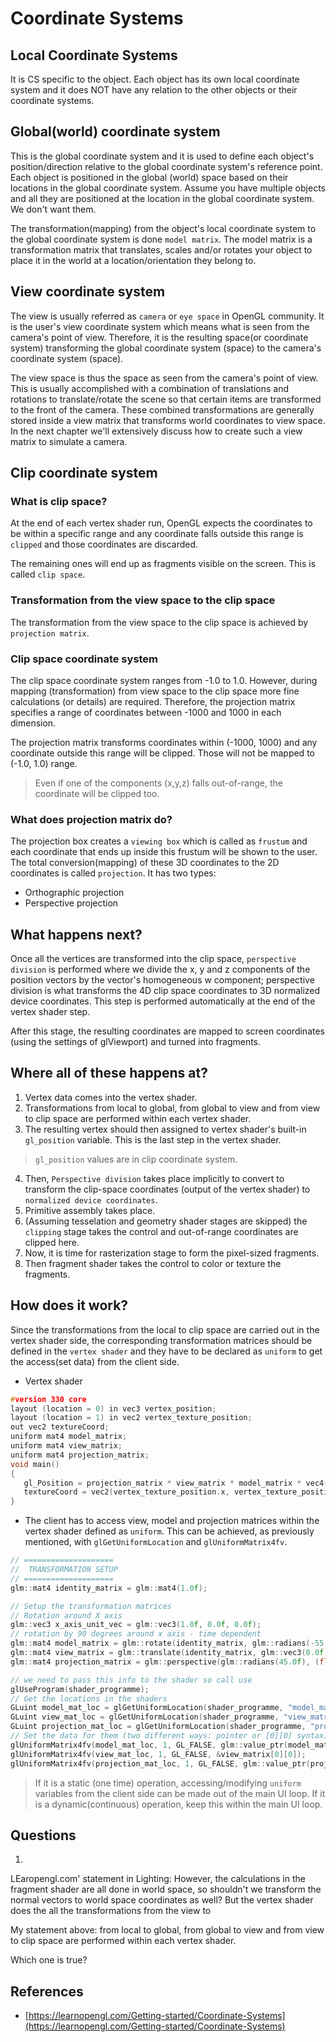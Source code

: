 # Coordinate Systems

## Local Coordinate Systems
It is CS specific to the object. Each object has its own local coordinate system and it does NOT have any relation to the other objects or their coordinate systems.

## Global(world) coordinate system
This is the global coordinate system and it is used to define each object's position/direction relative to the global coordinate system's reference point. Each object is positioned in the global (world) space based on their locations in the global coordinate system. Assume you have multiple objects and all they are positioned at the location in the global coordinate system. We don't want them.

The transformation(mapping) from the object's local coordinate system to the global coordinate system is done `model matrix`. The model matrix is a transformation matrix that translates, scales and/or rotates your object to place it in the world at a location/orientation they belong to.

## View coordinate system
The view is usually referred as `camera` or `eye space` in OpenGL community. It is the user's view coordinate system which means what is seen from the camera's point of view. Therefore, it is the resulting space(or coordinate system) transforming the global coordinate system (space) to the camera's coordinate system (space).

The view space is thus the space as seen from the camera's point of view. This is usually accomplished with a combination of translations and rotations to translate/rotate the scene so that certain items are transformed to the front of the camera. These combined transformations are generally stored inside a view matrix that transforms world coordinates to view space. In the next chapter we'll extensively discuss how to create such a view matrix to simulate a camera.

## Clip coordinate system
### What is clip space?
At the end of each vertex shader run, OpenGL expects the coordinates to be within a specific range and any coordinate falls outside this range is `clipped` and those coordinates are discarded.

The remaining ones will end up as fragments visible on the screen. This is called `clip space`.
### Transformation from the view space to the clip space
The transformation from the view space to the clip space is achieved by `projection matrix`.
### Clip space coordinate system
The clip space coordinate system ranges from -1.0 to 1.0. However, during mapping (transformation) from view space to the clip space more fine calculations (or details) are required. Therefore, the projection matrix specifies a range of coordinates between -1000 and 1000 in each dimension.

The projection matrix transforms coordinates within (-1000, 1000) and any coordinate outside this range will be clipped. Those will not be mapped to (-1.0, 1.0) range.
> Even if one of the components (x,y,z) falls out-of-range, the coordinate will be clipped too.

### What does projection matrix do?
The projection box creates a `viewing box` which is called as `frustum` and each coordinate that ends up inside this frustum will be shown to the user. The total conversion(mapping) of these 3D coordinates to the 2D coordinates is called `projection`. It has two types:
- Orthographic projection
- Perspective projection

## What happens next?
Once all the vertices are transformed into the clip space, `perspective division` is performed where we divide the x, y and z components of the position vectors by the vector's homogeneous w component; perspective division is what transforms the 4D clip space coordinates to 3D normalized device coordinates. This step is performed automatically at the end of the vertex shader step. 

After this stage, the resulting coordinates are mapped to screen coordinates (using the settings of glViewport) and turned into fragments. 

## Where all of these happens at?
1. Vertex data comes into the vertex shader.
2. Transformations from local to global, from global to view and from view to clip space are performed within each vertex shader.
3. The resulting vertex should then assigned to vertex shader's built-in `gl_position` variable. This is the last step in the vertex shader.
>`gl_position` values are in clip coordinate system.
4. Then, `Perspective division` takes place implicitly to convert to transform the clip-space coordinates (output of the vertex shader) to `normalized device coordinates`.
5. Primitive assembly takes place.
6. (Assuming tesselation and geometry shader stages are skipped) the `clipping` stage takes the control and out-of-range coordinates are clipped here.
7. Now, it is time for rasterization stage to form the pixel-sized fragments.
8. Then fragment shader takes the control to color or texture the fragments.

## How does it work?
Since the transformations from the local to clip space are carried out in the vertex shader side, the corresponding transformation matrices should be defined in the `vertex shader` and they have to be declared as `uniform` to get the access(set data) from the client side.
- Vertex shader
```cpp
#version 330 core
layout (location = 0) in vec3 vertex_position;
layout (location = 1) in vec2 vertex_texture_position;
out vec2 textureCoord;
uniform mat4 model_matrix;
uniform mat4 view_matrix;
uniform mat4 projection_matrix;
void main()
{
   gl_Position = projection_matrix * view_matrix * model_matrix * vec4(vertex_position, 1.0);
   textureCoord = vec2(vertex_texture_position.x, vertex_texture_position.y);
}
```
- The client has to access view, model and projection matrices within the vertex shader defined as `uniform`. This can be achieved, as previously mentioned, with `glGetUniformLocation` and `glUniformMatrix4fv`.
```cpp
// ====================
//  TRANSFORMATION SETUP
// ====================
glm::mat4 identity_matrix = glm::mat4(1.0f);

// Setup the transformation matrices
// Rotation around X axis
glm::vec3 x_axis_unit_vec = glm::vec3(1.0f, 0.0f, 0.0f);
// rotation by 90 degrees around x axis - time dependent
glm::mat4 model_matrix = glm::rotate(identity_matrix, glm::radians(-55.0f), x_axis_unit_vec);
glm::mat4 view_matrix = glm::translate(identity_matrix, glm::vec3(0.0f, 0.0f, -3.0f));
glm::mat4 projection_matrix = glm::perspective(glm::radians(45.0f), (float)SCR_WIDTH / (float)SCR_HEIGHT, 0.1f, 100.0f);

// we need to pass this info to the shader so call use
glUseProgram(shader_programme);
// Get the locations in the shaders
GLuint model_mat_loc = glGetUniformLocation(shader_programme, "model_matrix");
GLuint view_mat_loc = glGetUniformLocation(shader_programme, "view_matrix");
GLuint projection_mat_loc = glGetUniformLocation(shader_programme, "projection_matrix");
// Set the data for them (two different ways: pointer or [0][0] syntax)
glUniformMatrix4fv(model_mat_loc, 1, GL_FALSE, glm::value_ptr(model_matrix));
glUniformMatrix4fv(view_mat_loc, 1, GL_FALSE, &view_matrix[0][0]);
glUniformMatrix4fv(projection_mat_loc, 1, GL_FALSE, glm::value_ptr(projection_matrix));
```
> If it is a static (one time) operation, accessing/modifying `uniform` variables from the client side can be made out of the main UI loop. If it is a dynamic(continuous) operation, keep this within the main UI loop.

## Questions
1.  

LEaropengl.com' statement in Lighting: However, the calculations in the fragment shader are all done in world space, so shouldn't we transform the normal vectors to world space coordinates as well? But the vertex shader does the all the transformations from the view to 

My statement above: from local to global, from global to view and from view to clip space are performed within each vertex shader.

Which one is true?
## References
- [https://learnopengl.com/Getting-started/Coordinate-Systems](https://learnopengl.com/Getting-started/Coordinate-Systems)